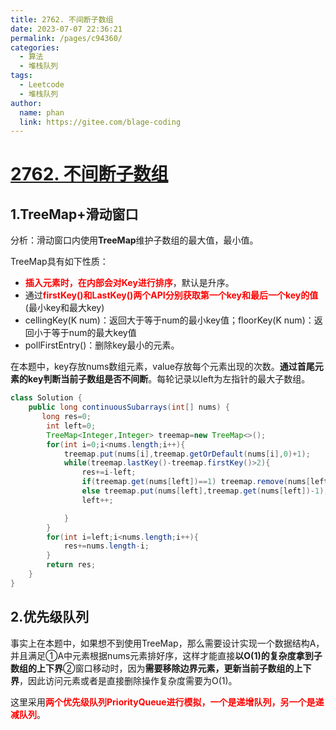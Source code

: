 ```yaml
---
title: 2762. 不间断子数组
date: 2023-07-07 22:36:21
permalink: /pages/c94360/
categories:
  - 算法
  - 堆栈队列
tags:
  - Leetcode
  - 堆栈队列
author: 
  name: phan
  link: https://gitee.com/blage-coding
---
```

# [2762. 不间断子数组](https://leetcode.cn/problems/continuous-subarrays/)

## 1.TreeMap+滑动窗口

分析：滑动窗口内使用**TreeMap**维护子数组的最大值，最小值。

TreeMap具有如下性质：

- <font color="red">**插入元素时，在内部会对Key进行排序**</font>，默认是升序。
- 通过<font color="red">**firstKey()和LastKey()两个API分别获取第一个key和最后一个key的值**</font>(最小key和最大key)
- cellingKey(K num)：返回大于等于num的最小key值；floorKey(K num)：返回小于等于num的最大key值
- pollFirstEntry()：删除key最小的元素。

在本题中，key存放nums数组元素，value存放每个元素出现的次数。**通过首尾元素的key判断当前子数组是否不间断**。每轮记录以left为左指针的最大子数组。

```java
class Solution {
    public long continuousSubarrays(int[] nums) {
       long res=0;
        int left=0;
        TreeMap<Integer,Integer> treemap=new TreeMap<>();
        for(int i=0;i<nums.length;i++){
            treemap.put(nums[i],treemap.getOrDefault(nums[i],0)+1);
            while(treemap.lastKey()-treemap.firstKey()>2){
                res+=i-left;
                if(treemap.get(nums[left])==1) treemap.remove(nums[left]);
                else treemap.put(nums[left],treemap.get(nums[left])-1);
                left++;

            }
        }
        for(int i=left;i<nums.length;i++){
            res+=nums.length-i;
        }
        return res;
    }
}
```

## 2.优先级队列

事实上在本题中，如果想不到使用TreeMap，那么需要设计实现一个数据结构A，并且满足①A中元素根据nums元素排好序，这样才能直接**以O(1)的复杂度拿到子数组的上下界**②窗口移动时，因为**需要移除边界元素，更新当前子数组的上下界**，因此访问元素或者是直接删除操作复杂度需要为O(1)。

这里采用<font color="red">**两个优先级队列PriorityQueue进行模拟，一个是递增队列，另一个是递减队列**</font>。